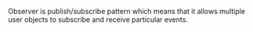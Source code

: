 Observer is publish/subscribe pattern which means that it allows multiple user objects to subscribe and receive particular events. 